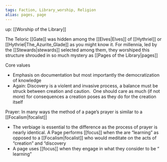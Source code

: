 ```yaml
---
tags: Faction, Library_worship, Religion
alias: pages, page
---
```

up: [[Worship of the Library]]

The Teloric [[Gate]] was hidden among the [[Elves|Elves]] of [[Hythriel]] or [[Hythriel|The_Azurite_Glade]] as you might know it. For millennia, led by the [[Stewards|stewards]] selected among them, they worshiped this structure shrouded in so much mystery as [[Pages of the Library|pages]]

Core values 
-   Emphasis on documentation but most importantly the democratization of knowledge
-   Again: Discovery is a violent and invasive process, a balance must be struck between creation and caution.  One should care as much (if not more) for consequences a creation poses as they do for the creation itself

Prayer: In many ways the method of a page’s prayer is similar to a [[Focalism|focalist]]
- The verbiage is essential to the difference as the process of prayer is nearly identical. A Page performs [[focus]] when the are “learning” as opposed to a [[Focalism|focalist]] who would meditate on the acts of “creation” and “discovery
-  A page uses [[focus]] when they engage in what they consider to be “ learning” 